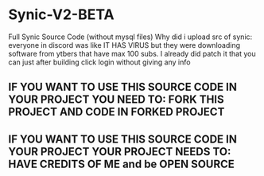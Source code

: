 # Synic-V2-BETA
Full Synic Source Code (without mysql files)
Why did i upload src of synic: everyone in discord was like IT HAS VIRUS but they were downloading software from ytbers that have max 100 subs.
I already did patch it that you can just after building click login without giving any info
## IF YOU WANT TO USE THIS SOURCE CODE IN YOUR PROJECT YOU NEED TO: FORK THIS PROJECT AND CODE IN FORKED PROJECT
## IF YOU WANT TO USE THIS SOURCE CODE IN YOUR PROJECT YOUR PROJECT NEEDS TO: HAVE CREDITS OF ME and be OPEN SOURCE
